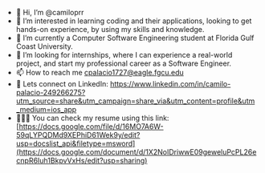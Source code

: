 - 👋 Hi, I’m @camiloprr
- 👀 I’m interested in learning coding and their applications, looking to get hands-on experience, by using my skills and knowledge.
- 🌱 I’m currently a Computer Software Engineering student at Florida Gulf Coast University.
- 💞️ I’m looking for internships, where I can experience a real-world project, and start my professional career as a Software Engineer.
- 📫 How to reach me cpalacio1727@eagle.fgcu.edu
- 👥 Lets connect on LinkedIn: https://www.linkedin.com/in/camilo-palacio-249266275?utm_source=share&utm_campaign=share_via&utm_content=profile&utm_medium=ios_app
- 👨🏽‍💼 You can check my resume using this link: [https://docs.google.com/file/d/16MO7A6W-59qLYPQDMd9XEPhiD61Wek9y/edit?usp=docslist_api&filetype=msword](https://docs.google.com/document/d/1X2NoIDriwwE09geweluPcPL26ecnpR6Iuh1BkpvVxHs/edit?usp=sharing)

<!---
camiloprr/camiloprr is a ✨ special ✨ repository because its `README.md` (this file) appears on your GitHub profile.
You can click the Preview link to take a look at your changes.
--->
